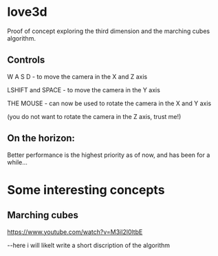 # love3d
Proof of concept exploring the third dimension and the marching cubes algorithm. 

## Controls 

W A S D - to move the camera in the X and Z axis

LSHIFT and SPACE - to move the camera in the Y axis

THE MOUSE - can now be used to rotate the camera in the X and Y axis

(you do not want to rotate the camera in the Z axis, trust me!)

## On the horizon:

Better performance is the highest priority as of now, and has been for a while...

# Some interesting concepts

## Marching cubes

https://www.youtube.com/watch?v=M3iI2l0ltbE

--here i will likelt write a short discription of the algorithm